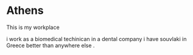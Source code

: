 # Athens
This is my workplace

i work as a biomedical techinican in a dental company 
i have souvlaki in Greece better than anywhere else .
